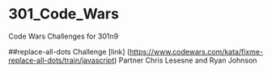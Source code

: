 # 301_Code_Wars
Code Wars Challenges for 301n9

##replace-all-dots Challenge
[link]
(https://www.codewars.com/kata/fixme-replace-all-dots/train/javascript)
Partner Chris Lesesne and Ryan Johnson
